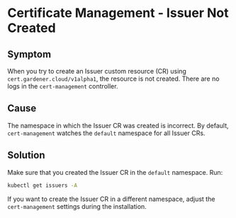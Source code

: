 # Certificate Management - Issuer Not Created

## Symptom

When you try to create an Issuer custom resource (CR) using `cert.gardener.cloud/v1alpha1`, the resource is not created. There are no logs in the `cert-management` controller.

## Cause

The namespace in which the Issuer CR was created is incorrect. By default, `cert-management` watches the `default` namespace for all Issuer CRs.

## Solution

Make sure that you created the Issuer CR in the `default` namespace. Run:

```bash
kubectl get issuers -A
```

If you want to create the Issuer CR in a different namespace, adjust the `cert-management` settings during the installation.
